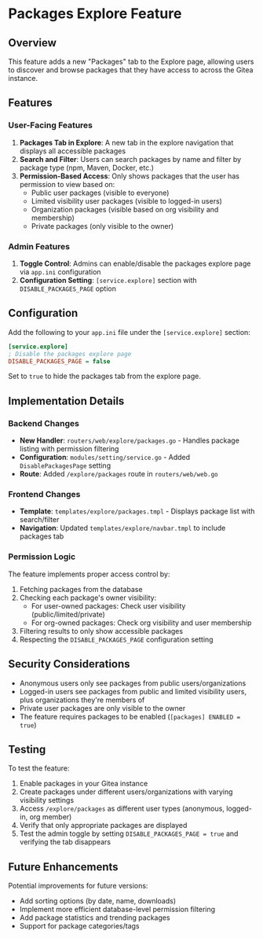 # Packages Explore Feature

## Overview
This feature adds a new "Packages" tab to the Explore page, allowing users to discover and browse packages that they have access to across the Gitea instance.

## Features

### User-Facing Features
1. **Packages Tab in Explore**: A new tab in the explore navigation that displays all accessible packages
2. **Search and Filter**: Users can search packages by name and filter by package type (npm, Maven, Docker, etc.)
3. **Permission-Based Access**: Only shows packages that the user has permission to view based on:
   - Public user packages (visible to everyone)
   - Limited visibility user packages (visible to logged-in users)
   - Organization packages (visible based on org visibility and membership)
   - Private packages (only visible to the owner)

### Admin Features
1. **Toggle Control**: Admins can enable/disable the packages explore page via `app.ini` configuration
2. **Configuration Setting**: `[service.explore]` section with `DISABLE_PACKAGES_PAGE` option

## Configuration

Add the following to your `app.ini` file under the `[service.explore]` section:

```ini
[service.explore]
; Disable the packages explore page
DISABLE_PACKAGES_PAGE = false
```

Set to `true` to hide the packages tab from the explore page.

## Implementation Details

### Backend Changes
- **New Handler**: `routers/web/explore/packages.go` - Handles package listing with permission filtering
- **Configuration**: `modules/setting/service.go` - Added `DisablePackagesPage` setting
- **Route**: Added `/explore/packages` route in `routers/web/web.go`

### Frontend Changes
- **Template**: `templates/explore/packages.tmpl` - Displays package list with search/filter
- **Navigation**: Updated `templates/explore/navbar.tmpl` to include packages tab

### Permission Logic
The feature implements proper access control by:
1. Fetching packages from the database
2. Checking each package's owner visibility:
   - For user-owned packages: Check user visibility (public/limited/private)
   - For org-owned packages: Check org visibility and user membership
3. Filtering results to only show accessible packages
4. Respecting the `DISABLE_PACKAGES_PAGE` configuration setting

## Security Considerations
- Anonymous users only see packages from public users/organizations
- Logged-in users see packages from public and limited visibility users, plus organizations they're members of
- Private user packages are only visible to the owner
- The feature requires packages to be enabled (`[packages] ENABLED = true`)

## Testing
To test the feature:
1. Enable packages in your Gitea instance
2. Create packages under different users/organizations with varying visibility settings
3. Access `/explore/packages` as different user types (anonymous, logged-in, org member)
4. Verify that only appropriate packages are displayed
5. Test the admin toggle by setting `DISABLE_PACKAGES_PAGE = true` and verifying the tab disappears

## Future Enhancements
Potential improvements for future versions:
- Add sorting options (by date, name, downloads)
- Implement more efficient database-level permission filtering
- Add package statistics and trending packages
- Support for package categories/tags
